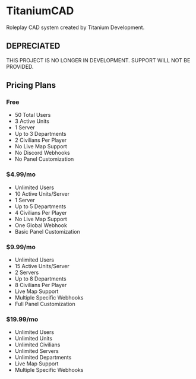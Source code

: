 # TitaniumCAD

Roleplay CAD system created by Titanium Development.

## DEPRECIATED
THIS PROJECT IS NO LONGER IN DEVELOPMENT. SUPPORT WILL NOT BE PROVIDED.

## Pricing Plans

### Free

* 50 Total Users
* 3 Active Units
* 1 Server
* Up to 3 Departments
* 2 Civilians Per Player
* No Live Map Support
* No Discord Webhooks
* No Panel Customization

### $4.99/mo

* Unlimited Users
* 10 Active Units/Server
* 1 Server
* Up to 5 Departments
* 4 Civilians Per Player
* No Live Map Support
* One Global Webhook
* Basic Panel Customization

### $9.99/mo

* Unlimited Users
* 15 Active Units/Server
* 2 Servers
* Up to 8 Departments
* 8 Civilians Per Player
* Live Map Support
* Multiple Specific Webhooks
* Full Panel Customization

### $19.99/mo

* Unlimited Users
* Unlimited Units
* Unlimited Civilians
* Unlimited Servers
* Unlimited Departments
* Live Map Support
* Multiple Specific Webhooks
